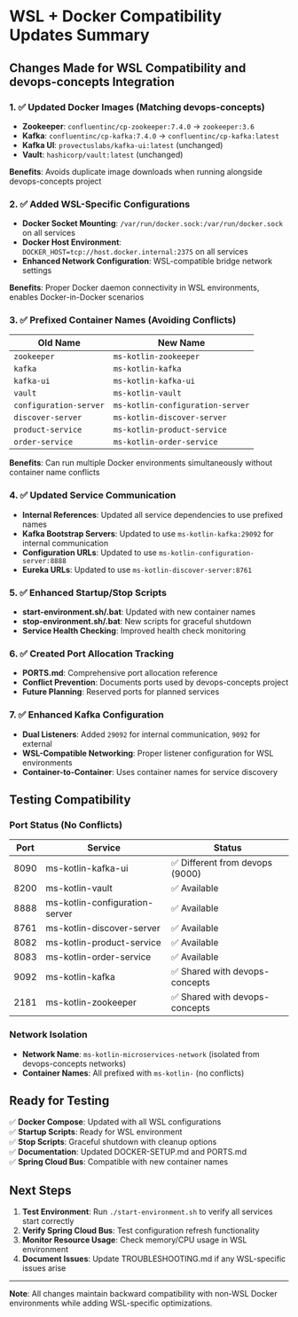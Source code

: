 # WSL + Docker Compatibility Updates Summary

## Changes Made for WSL Compatibility and devops-concepts Integration

### 1. ✅ Updated Docker Images (Matching devops-concepts)
- **Zookeeper**: `confluentinc/cp-zookeeper:7.4.0` → `zookeeper:3.6`
- **Kafka**: `confluentinc/cp-kafka:7.4.0` → `confluentinc/cp-kafka:latest`
- **Kafka UI**: `provectuslabs/kafka-ui:latest` (unchanged)
- **Vault**: `hashicorp/vault:latest` (unchanged)

**Benefits**: Avoids duplicate image downloads when running alongside devops-concepts project

### 2. ✅ Added WSL-Specific Configurations
- **Docker Socket Mounting**: `/var/run/docker.sock:/var/run/docker.sock` on all services
- **Docker Host Environment**: `DOCKER_HOST=tcp://host.docker.internal:2375` on all services
- **Enhanced Network Configuration**: WSL-compatible bridge network settings

**Benefits**: Proper Docker daemon connectivity in WSL environments, enables Docker-in-Docker scenarios

### 3. ✅ Prefixed Container Names (Avoiding Conflicts)
| Old Name | New Name |
|----------|----------|
| `zookeeper` | `ms-kotlin-zookeeper` |
| `kafka` | `ms-kotlin-kafka` |
| `kafka-ui` | `ms-kotlin-kafka-ui` |
| `vault` | `ms-kotlin-vault` |
| `configuration-server` | `ms-kotlin-configuration-server` |
| `discover-server` | `ms-kotlin-discover-server` |
| `product-service` | `ms-kotlin-product-service` |
| `order-service` | `ms-kotlin-order-service` |

**Benefits**: Can run multiple Docker environments simultaneously without container name conflicts

### 4. ✅ Updated Service Communication
- **Internal References**: Updated all service dependencies to use prefixed names
- **Kafka Bootstrap Servers**: Updated to use `ms-kotlin-kafka:29092` for internal communication
- **Configuration URLs**: Updated to use `ms-kotlin-configuration-server:8888`
- **Eureka URLs**: Updated to use `ms-kotlin-discover-server:8761`

### 5. ✅ Enhanced Startup/Stop Scripts
- **start-environment.sh/.bat**: Updated with new container names
- **stop-environment.sh/.bat**: New scripts for graceful shutdown
- **Service Health Checking**: Improved health check monitoring

### 6. ✅ Created Port Allocation Tracking
- **PORTS.md**: Comprehensive port allocation reference
- **Conflict Prevention**: Documents ports used by devops-concepts project
- **Future Planning**: Reserved ports for planned services

### 7. ✅ Enhanced Kafka Configuration
- **Dual Listeners**: Added `29092` for internal communication, `9092` for external
- **WSL-Compatible Networking**: Proper listener configuration for WSL environments
- **Container-to-Container**: Uses container names for service discovery

## Testing Compatibility

### Port Status (No Conflicts)
| Port | Service | Status |
|------|---------|--------|
| 8090 | ms-kotlin-kafka-ui | ✅ Different from devops (9000) |
| 8200 | ms-kotlin-vault | ✅ Available |
| 8888 | ms-kotlin-configuration-server | ✅ Available |
| 8761 | ms-kotlin-discover-server | ✅ Available |
| 8082 | ms-kotlin-product-service | ✅ Available |
| 8083 | ms-kotlin-order-service | ✅ Available |
| 9092 | ms-kotlin-kafka | ✅ Shared with devops-concepts |
| 2181 | ms-kotlin-zookeeper | ✅ Shared with devops-concepts |

### Network Isolation
- **Network Name**: `ms-kotlin-microservices-network` (isolated from devops-concepts networks)
- **Container Names**: All prefixed with `ms-kotlin-` (no conflicts)

## Ready for Testing

✅ **Docker Compose**: Updated with all WSL configurations  
✅ **Startup Scripts**: Ready for WSL environment  
✅ **Stop Scripts**: Graceful shutdown with cleanup options  
✅ **Documentation**: Updated DOCKER-SETUP.md and PORTS.md  
✅ **Spring Cloud Bus**: Compatible with new container names  

## Next Steps

1. **Test Environment**: Run `./start-environment.sh` to verify all services start correctly
2. **Verify Spring Cloud Bus**: Test configuration refresh functionality
3. **Monitor Resource Usage**: Check memory/CPU usage in WSL environment
4. **Document Issues**: Update TROUBLESHOOTING.md if any WSL-specific issues arise

---

**Note**: All changes maintain backward compatibility with non-WSL Docker environments while adding WSL-specific optimizations.